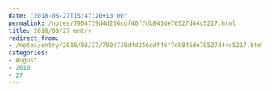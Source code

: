 ```yaml
---
date: "2018-08-27T15:47:20+10:00"
permalink: /notes/7904739d4d256ddf46f7db846de70527d44c5217.html
title: 2018/08/27 entry
redirect_from:
- /notes/entry/2018/08/27/7904739d4d256ddf46f7db846de70527d44c5217.html
categories:
- August
- 2018
- 27
---
```

